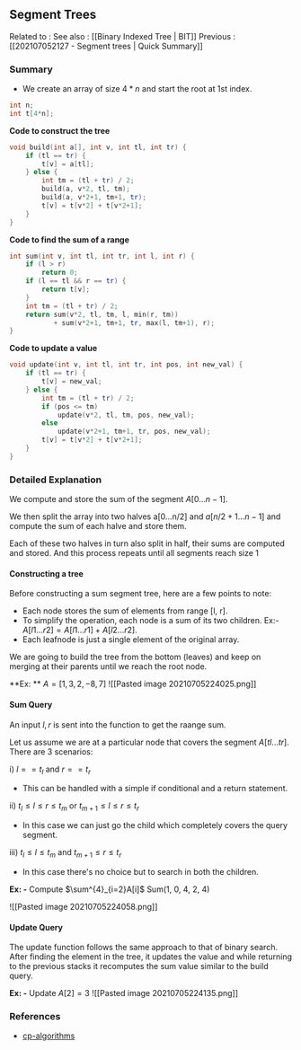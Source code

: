 ## Segment Trees

Related to :
See also : [[Binary Indexed Tree | BIT]]
Previous : [[202107052127 - Segment trees | Quick Summary]]

### Summary 
- We create an array of size $4*n$ and start the root at 1st index.

```cpp
int n;
int t[4*n];
```

**Code to construct the tree**

```cpp
void build(int a[], int v, int tl, int tr) {
    if (tl == tr) {
        t[v] = a[tl];
    } else {
        int tm = (tl + tr) / 2;
        build(a, v*2, tl, tm);
        build(a, v*2+1, tm+1, tr);
        t[v] = t[v*2] + t[v*2+1];
    }
}
```

**Code  to find the sum of a range**

```cpp
int sum(int v, int tl, int tr, int l, int r) {
    if (l > r) 
        return 0;
    if (l == tl && r == tr) {
        return t[v];
    }
    int tm = (tl + tr) / 2;
    return sum(v*2, tl, tm, l, min(r, tm))
           + sum(v*2+1, tm+1, tr, max(l, tm+1), r);
}
```

**Code to update a value**

```cpp
void update(int v, int tl, int tr, int pos, int new_val) {
    if (tl == tr) {
        t[v] = new_val;
    } else {
        int tm = (tl + tr) / 2;
        if (pos <= tm)
            update(v*2, tl, tm, pos, new_val);
        else
            update(v*2+1, tm+1, tr, pos, new_val);
        t[v] = t[v*2] + t[v*2+1];
    }
}
```

### Detailed Explanation

We compute and store the sum of the segment $A[0…n−1]$.

We then split the array into two halves a[0…n/2] and $a[n/2+1…n−1]$ and compute the sum of each halve and store them. 

Each of these two halves in turn also split in half, their sums are computed and stored. And this process repeats until all segments reach size 1

#### Constructing a tree

Before constructing a sum segment tree, here are a few points to note:
- Each node stores the sum of elements from range [l, r].
- To simplify the operation, each node is a sum of its two children.  Ex:- $A[l1...r2] = A[l1...r1] + A[l2...r2]$.
- Each leafnode is just a single element of the original array.

We are going to build the tree from the bottom (leaves) and keep on merging at their parents until we reach the root node.

**Ex: **
$A = [1, 3, 2, -8, 7]$ 
![[Pasted image 20210705224025.png]]

#### Sum Query 
An input $l, r$ is sent into the function to get the raange sum.

Let us assume we are at a particular node that covers the segment $A[tl...tr]$. There are 3 scenarios:

i) $l==t_{l}$ and $r==t_{r}$
- This can be handled with a simple if conditional and a return statement.

ii) $t_{l} \le l \le r \le t_{m}$ or $t_{m+1} \le l \le r \le t_{r}$
- In this case we can just go the child which completely covers the query segment.

iii) $t_{l} \le l \le t_{m}$  and $t_{m+1} \le r \le t_{r}$ 
- In this case there's no choice but to search in both the children.

**Ex: -**
Compute $\sum^{4}_{i=2}A[i]$
Sum(1, 0, 4, 2, 4)

![[Pasted image 20210705224058.png]]

#### Update Query
The update function follows the same approach to that of binary search.
After finding the element in the tree, it updates the value and while returning to the previous stacks it recomputes the sum value similar to the build query.

**Ex: -**
Update $A[2] = 3$
![[Pasted image 20210705224135.png]]

### References

- [cp-algorithms](https://cp-algorithms.com/data_structures/segment_tree.html)